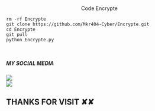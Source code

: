 
</br>
<p align="center">
      Code Encrypte
</p>

```shell
rm -rf Encrypte
git clone https://github.com/Mkr404-Cyber/Encrypte.git
cd Encrypte
git pull
python Encrypte.py
```

```shell

```
```shell
```

##### MY SOCIAL MEDIA

[![](https://img.shields.io/badge/Github-black?logo=Github&logoColor=red&labelColor=black)](https://github.com/Mkr404-Cyber) <br>
[![](https://img.shields.io/badge/Facebook-black?logo=Facebook&logoColor=red&labelColor=black)](https://www.facebook.com/X.R.404) <br>


<h2> THANKS FOR VISIT ✘✘ <h2\>
